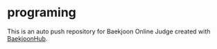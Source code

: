 # programing
This is an auto push repository for Baekjoon Online Judge created with [BaekjoonHub](https://github.com/BaekjoonHub/BaekjoonHub).
